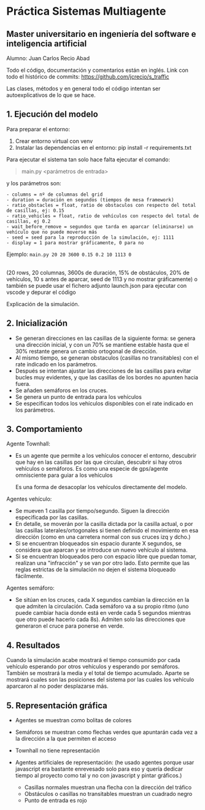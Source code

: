 # Práctica Sistemas Multiagente
## Master universitario en ingeniería del software e inteligencia artificial

Alumno: Juan Carlos Recio Abad

Todo el código, documentación y comentarios están en inglés.
Link con todo el histórico de commits: https://github.com/jcrecio/s_traffic

Las clases, métodos y en general todo el código intentan ser autoexplicativos de lo que se hace.

## 1. Ejecución del modelo
Para preparar el entorno:
1. Crear entorno virtual con venv
2. Instalar las dependencias en el entorno: pip install -r requirements.txt

Para ejecutar el sistema tan solo hace falta ejecutar el comando:
> main.py <parámetros de entrada>

y los parámetros son:
```- rows = nº de rows del grid
- columns = nº de columnas del grid
- duration = duración en segundos (tiempos de mesa framework)
- ratio_obstacles = float, ratio de obstaculos con respecto del total de casillas, ej: 0.15
- ratio_vehicles = float, ratio de vehículos con respecto del total de casillas, ej 0.2
- wait_before_remove = segundos que tarda en aparcar (eliminarse) un vehículo que no puede moverse más
- seed = seed para la reproducción de la simulación, ej: 1111
- display = 1 para mostrar gráficamente, 0 para no
```

Ejemplo: `main.py 20 20 3600 0.15 0.2 10 1113 0`
<br />
<br />

(20 rows, 20 columnas, 3600s de duración, 15% de obstáculos, 20% de vehículos, 10 s antes de aparcar, seed de 1113 y no mostrar gráficamente)
o también se puede usar el fichero adjunto launch.json para ejecutar con vscode y depurar el código

Explicación de la simulación.

## 2. Inicialización
- Se generan direcciones en las casillas de la siguiente forma: se genera una dirección inicial, y con un 70% se mantiene estable
  hasta que el 30% restante genera un cambio ortogonal de dirección.
- Al mismo tiempo, se generan obstaculos (casillas no transitables) con el rate indicado en los parámetros.
- Después se intentan ajustar las direcciones de las casillas para evitar bucles muy evidentes, y que las casillas
  de los bordes no apunten hacia fuera.
- Se añaden semáforos en los cruces.
- Se genera un punto de entrada para los vehículos
- Se especifican todos los vehículos disponibles con el rate indicado en los parámetros.

## 3. Comportamiento
Agente Townhall:
- Es un agente que permite a los vehículos conocer el entorno, descubrir que hay en las casillas por las que circulan,
  descubrir si hay otros vehículos o semáforos. Es como una especie de gps/agente omnisciente para guiar a los vehículos
  
  Es una forma de desacoplar los vehículos directamente del modelo.

Agentes vehículo:
- Se mueven 1 casilla por tiempo/segundo. Siguen la dirección especificada por las casillas.
- En detalle, se moverán por la casilla dictada por la casilla actual, o por las casillas laterales/ortogonales
  si tienen definido el movimiento en esa dirección (como en una carretera normal con sus cruces izq y dcho.)
- Si se encuentran bloqueados sin espacio durante X segundos, se considera que aparcan y se introduce un nuevo vehículo
  al sistema.
- Si se encuentran bloqueados pero con espacio libre que puedan tomar, realizan una "infracción" y se van por otro lado. 
  Esto permite que las reglas estrictas de la simulación no dejen el sistema bloqueado fácilmente.

Agentes semáforo:
- Se sitúan en los cruces, cada X segundos cambian la dirección en la que admiten la circulación.
  Cada semáforo va a su propio ritmo (uno puede cambiar hacia donde está en verde cada 5 segundos mientras que otro puede hacerlo cada 8s). Admiten solo las direcciones que generaron el cruce para ponerse en verde.

## 4. Resultados
Cuando la simulación acabe mostrará el tiempo consumido por cada vehículo esperando por otros vehículos y esperando por semáforos.
También se mostrará la media y el total de tiempo acumulado.
Aparte se mostrará cuales son las posiciones del sistema por las cuales los vehículo aparcaron al no poder desplazarse más.

## 5. Representación gráfica
- Agentes se muestran como bolitas de colores
- Semáforos se muestran como flechas verdes que apuntarán cada vez a la dirección a la que permiten el acceso
- Townhall no tiene representación

- Agentes artificiales de representación: (he usado agentes porque usar javascript era bastante enrevesado solo para eso
  y quería dedicar tiempo al proyecto como tal y no con javascript y pintar gráficos.)
    - Casillas normales muestran una flecha con la dirección del tráfico
    - Obstáculos o casillas no transitables muestran un cuadrado negro
    - Punto de entrada es rojo